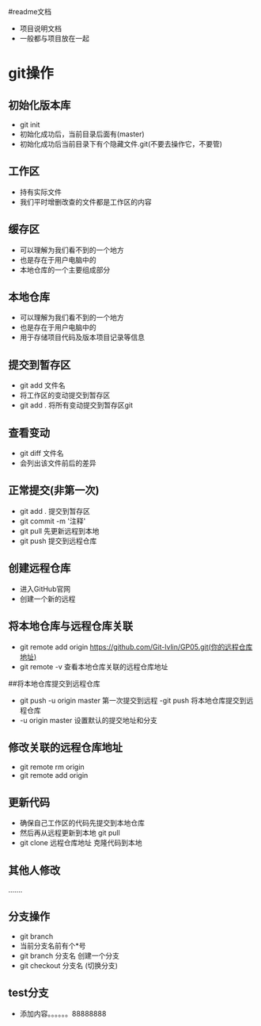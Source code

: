 #readme文档
- 项目说明文档
- 一般都与项目放在一起

# git操作

## 初始化版本库
- git init
- 初始化成功后，当前目录后面有(master)
- 初始化成功后当前目录下有个隐藏文件.git(不要去操作它，不要管)

## 工作区
- 持有实际文件
- 我们平时增删改查的文件都是工作区的内容

## 缓存区
- 可以理解为我们看不到的一个地方
- 也是存在于用户电脑中的
- 本地仓库的一个主要组成部分

## 本地仓库
- 可以理解为我们看不到的一个地方
- 也是存在于用户电脑中的
- 用于存储项目代码及版本项目记录等信息

## 提交到暂存区
- git add 文件名
- 将工作区的变动提交到暂存区
- git add . 将所有变动提交到暂存区git

## 查看变动
- git diff 文件名
- 会列出该文件前后的差异

## 正常提交(非第一次)
- git add . 提交到暂存区
- git commit -m '注释'
- git pull 先更新远程到本地
- git push 提交到远程仓库

## 创建远程仓库
- 进入GitHub官网
- 创建一个新的远程

## 将本地仓库与远程仓库关联
- git remote add origin https://github.com/Git-lvlin/GP05.git(你的远程仓库地址)
- git remote -v  查看本地仓库关联的远程仓库地址

##将本地仓库提交到远程仓库
- git push -u origin master 第一次提交到远程
-git push 将本地仓库提交到远程仓库
- -u origin master 设置默认的提交地址和分支

## 修改关联的远程仓库地址
- git remote rm origin
- git remote add origin

## 更新代码
- 确保自己工作区的代码先提交到本地仓库
- 然后再从远程更新到本地 git pull
- git clone 远程仓库地址 克隆代码到本地
## 其他人修改
.......

## 分支操作
- git branch
- 当前分支名前有个*号
- git branch 分支名 创建一个分支
- git checkout 分支名 (切换分支)
## test分支
- 添加内容。。。。。。88888888
